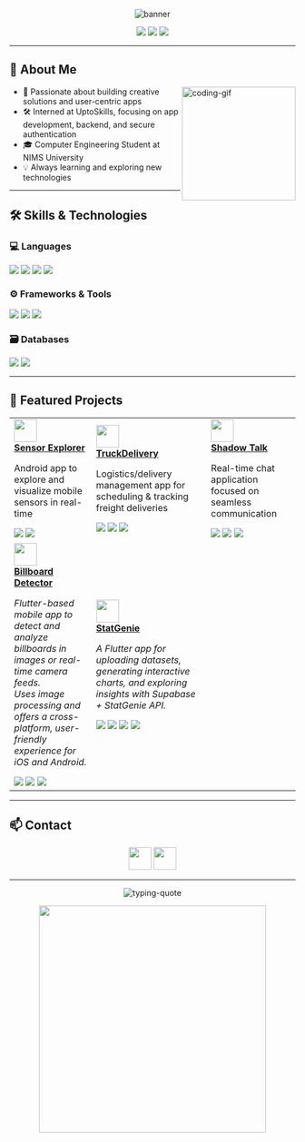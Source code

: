 <!-- Banner -->
<p align="center">
  <img src="https://capsule-render.vercel.app/api?type=waving&color=0:0175C2,100:02569B&height=180&section=header&text=Yash%20Jain&fontSize=48&fontAlign=50&desc=Aspiring%20Software%20Developer%20|%20Computer%20Engineering%20Student&descAlign=50&descSize=20&animation=fadeIn" alt="banner" />
</p>

<p align="center">
  <a href="https://github.com/Yashjain329" target="_blank"><img src="https://img.shields.io/badge/GitHub-Yashjain329-181717?style=for-the-badge&logo=github&logoColor=white" /></a>
  <a href="mailto:Yashjain9350@gmail.com"><img src="https://img.shields.io/badge/Email-Yashjain9350-D14836?style=for-the-badge&logo=gmail&logoColor=white" /></a>
  <a href="https://www.linkedin.com/in/yash-jain329/" target="_blank"><img src="https://img.shields.io/badge/LinkedIn-Yash%20Jain-0A66C2?style=for-the-badge&logo=linkedin&logoColor=white" /></a>
</p>

---

<!-- Animated About Me Section -->
## 🧠 About Me

<img align="right" src="https://media.giphy.com/media/qgQUggAC3Pfv687qPC/giphy.gif" width="200" alt="coding-gif" />

- 🚀 Passionate about building creative solutions and user-centric apps  
- 🛠️ Interned at UptoSkills, focusing on app development, backend, and secure authentication  
- 🎓 Computer Engineering Student at NIMS University  
- 💡 Always learning and exploring new technologies

---

## 🛠️ Skills & Technologies

### 💻 Languages
<span>
  <img src="https://img.shields.io/badge/Dart-0175C2?style=for-the-badge&logo=dart&logoColor=white" />
  <img src="https://img.shields.io/badge/HTML5-E34F26?style=for-the-badge&logo=html5&logoColor=white" />
  <img src="https://img.shields.io/badge/CSS3-1572B6?style=for-the-badge&logo=css3&logoColor=white" />
  <img src="https://img.shields.io/badge/Python-3776AB?style=for-the-badge&logo=python&logoColor=white" />
</span>

### ⚙️ Frameworks & Tools
<span>
  <img src="https://img.shields.io/badge/Flutter-02569B?style=for-the-badge&logo=flutter&logoColor=white" />
  <img src="https://img.shields.io/badge/Android_Studio-3DDC84?style=for-the-badge&logo=android-studio&logoColor=white" />
  <img src="https://img.shields.io/badge/Supabase-3700B3?style=for-the-badge&logo=supabase&logoColor=white" />
</span>

### 🗃️ Databases
<span>
  <img src="https://img.shields.io/badge/MySQL-4479A1?style=for-the-badge&logo=mysql&logoColor=white" />
  <img src="https://img.shields.io/badge/PostgreSQL-316192?style=for-the-badge&logo=postgresql&logoColor=white" />
</span>

---

## 🚀 Featured Projects

<table>
  <tr>
    <td>
      <a href="https://github.com/Yashjain329/Sensor-Explorer" target="_blank">
        <img src="https://img.icons8.com/fluency/96/sensor.png" width="40" /><br/>
        <b>Sensor Explorer</b>
      </a>
      <p>Android app to explore and visualize mobile sensors in real-time</p>
      <img src="https://img.shields.io/badge/Android%20Studio-3DDC84?logo=android-studio&logoColor=white&style=flat-square"/>
      <img src="https://img.shields.io/badge/Flutter-02569B?logo=flutter&logoColor=white&style=flat-square"/>
    </td>
    <td>
      <a href="https://github.com/Yashjain329/TruckDelivery" target="_blank">
        <img src="https://img.icons8.com/fluency/96/delivery.png" width="40" /><br/>
        <b>TruckDelivery</b>
      </a>
      <p>Logistics/delivery management app for scheduling & tracking freight deliveries</p>
      <img src="https://img.shields.io/badge/Android%20Studio-3DDC84?logo=android-studio&logoColor=white&style=flat-square"/>
      <img src="https://img.shields.io/badge/Flutter-02569B?logo=flutter&logoColor=white&style=flat-square"/>
      <img src="https://img.shields.io/badge/Dart-0175C2?logo=dart&logoColor=white&style=flat-square"/>
    </td>
    <td>
      <a href="https://github.com/Yashjain329/Shadow-Talk" target="_blank">
        <img src="https://img.icons8.com/fluency/96/chat.png" width="40" /><br/>
        <b>Shadow Talk</b>
      </a>
      <p>Real-time chat application focused on seamless communication</p>
      <img src="https://img.shields.io/badge/Android%20Studio-3DDC84?logo=android-studio&logoColor=white&style=flat-square"/>
      <img src="https://img.shields.io/badge/Flutter-02569B?logo=flutter&logoColor=white&style=flat-square"/>
      <img src="https://img.shields.io/badge/Supabase-3700B3?logo=supabase&logoColor=white&style=flat-square"/>
    </td>
  </tr>
  <tr>
    <td>
      <a href="https://github.com/Yashjain329/billboard_detector" target="_blank">
        <img src="https://img.icons8.com/fluency/96/billboard.png" width="40" /><br/>
        <b>Billboard Detector</b>
      </a>
      <p>
        <em>Flutter-based mobile app to detect and analyze billboards in images or real-time camera feeds.<br>
        Uses image processing and offers a cross-platform, user-friendly experience for iOS and Android.</em>
      </p>
      <img src="https://img.shields.io/badge/Android%20Studio-3DDC84?logo=android-studio&logoColor=white&style=flat-square"/>
      <img src="https://img.shields.io/badge/Flutter-02569B?logo=flutter&logoColor=white&style=flat-square"/>
      <img src="https://img.shields.io/badge/Dart-0175C2?logo=dart&logoColor=white&style=flat-square"/>
    </td>
    <td>
      <a href="https://github.com/Yashjain329/statgenie" target="_blank">
        <img src="https://img.icons8.com/fluency/96/bar-chart.png" width="40" /><br/>
        <b>StatGenie</b>
      </a>
      <p>
        <em>A Flutter app for uploading datasets, generating interactive charts, and exploring insights with Supabase + StatGenie API.</em>
      </p>
      <img src="https://img.shields.io/badge/Python-3776AB?logo=python&logoColor=white&style=flat-square"/>
      <img src="https://img.shields.io/badge/HTML5-E34F26?logo=html5&logoColor=white&style=flat-square"/>
      <img src="https://img.shields.io/badge/CSS3-1572B6?logo=css3&logoColor=white&style=flat-square"/>
      <img src="https://img.shields.io/badge/MySQL-4479A1?logo=mysql&logoColor=white&style=flat-square"/>
    </td>
    <td></td>
  </tr>
</table>

---

## 📫 Contact

<p align="center">
  <a href="https://www.linkedin.com/in/yash-jain329/" target="_blank"><img src="https://img.icons8.com/color/48/linkedin.png" width="40" /></a>
  <a href="mailto:Yashjain9350@gmail.com"><img src="https://img.icons8.com/color/48/gmail-new.png" width="40" /></a>
</p>

---

<!-- Fun Quote with animation -->
<p align="center">
  <img src="https://readme-typing-svg.demolab.com?font=Fira+Code&pause=100&width=405&lines=Code+is+like+humor.+When+you+have+to+explain+it%2C+it's+bad." alt="typing-quote" />
</p>

<!-- GitHub Stats Cards -->
<p align="center">
  <img src="https://github-readme-stats.vercel.app/api?username=Yashjain329&show_icons=true&theme=tokyonight&hide=stars" width="400"/>
</p>
